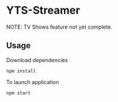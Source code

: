 # YTS-Streamer

NOTE: TV Shows feature not yet complete.

## Usage

Download dependencies

```
npm install
```

To launch application

```
npm start
```
